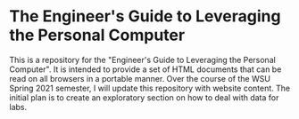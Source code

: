 # The Engineer's Guide to Leveraging the Personal Computer

This is a repository for the "Engineer's Guide to Leveraging the Personal Computer". It is intended to provide a set of HTML documents that can be read on all browsers in a portable manner. Over the course of the WSU Spring 2021 semester, I will update this repository with website content. The initial plan is to create an exploratory section on how to deal with data for labs.
